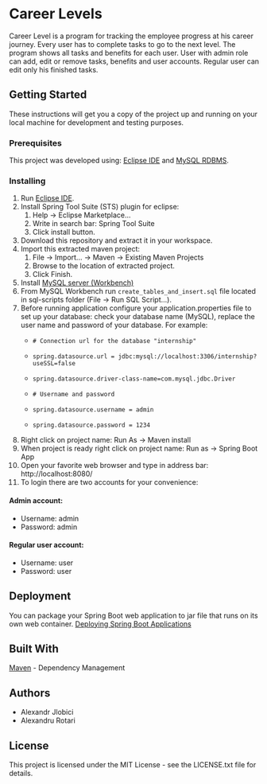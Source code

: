 # Career Levels
Career Level is a program for tracking the employee progress at his career journey. Every user has to complete tasks to go to the next level. The program shows all tasks and benefits for each user. User with admin role can add, edit or remove tasks, benefits and user accounts. Regular user can edit only his finished tasks.

## Getting Started
These instructions will get you a copy of the project up and running on your local machine for development and testing purposes.

### Prerequisites
This project was developed using: [Eclipse IDE](https://eclipse.org/) and [MySQL RDBMS](https://www.mysql.com/).

### Installing
1. Run [Eclipse IDE](https://eclipse.org/).
2. Install Spring Tool Suite (STS) plugin for eclipse:
   1. Help -> Eclipse Marketplace...
   2. Write in search bar: Spring Tool Suite
   3. Click install button.
3. Download this repository and extract it in your workspace.
4. Import this extracted maven project:
   1. File -> Import... -> Maven -> Existing Maven Projects
   2. Browse to the location of extracted project.
   3. Click Finish.
5. Install [MySQL server (Workbench)](https://dev.mysql.com/downloads/workbench/)
6. From MySQL Workbench run `create_tables_and_insert.sql` file located in sql-scripts folder (File -> Run SQL Script...).
7. Before running application configure your application.properties file to set up your database:
   check your database name (MySQL), replace the user name and password of your database.
   For example:
      * `# Connection url for the database "internship"`
      * `spring.datasource.url = jdbc:mysql://localhost:3306/internship?useSSL=false`
      * `spring.datasource.driver-class-name=com.mysql.jdbc.Driver`

      * `# Username and password`
      * `spring.datasource.username = admin`
      * `spring.datasource.password = 1234`
7. Right click on project name: Run As -> Maven install
8. When project is ready right click on project name: Run as -> Spring Boot App
9. Open your favorite web browser and type in address bar: http://localhost:8080/
10. To login there are two accounts for your convenience:
  #### Admin account:
  * Username: admin
  * Password: admin
  
  #### Regular user account:
  * Username: user
  * Password: user

## Deployment
You can package your Spring Boot web application to jar file that runs on its own web container.
[Deploying Spring Boot Applications](https://spring.io/blog/2014/03/07/deploying-spring-boot-applications)

## Built With
[Maven](https://maven.apache.org/) - Dependency Management

## Authors
* Alexandr Jlobici
* Alexandru Rotari

## License
This project is licensed under the MIT License - see the LICENSE.txt file for details.
